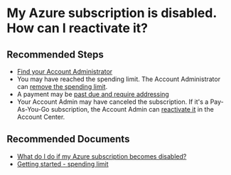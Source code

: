 <properties
	pageTitle="My Azure subscription is disabled. How can I reactivate it?"
	description="My Azure subscription is disabled. How can I reactivate it?"
	service="azure-billing"
	resource="billing"
	authors="prdasneo"
	ms.author="prdasneo"
	displayOrder="6"
	selfHelpType="resource"
	supportTopicIds="32454933"
	resourceTags=""
	productPesIds="15660"
	cloudEnvironments="public"
	articleId="4ae1004e-2dc7-4b7c-860b-8144e62c44a5"
/>

# My Azure subscription is disabled. How can I reactivate it?

## **Recommended Steps**

* [Find your Account Administrator](data-blade:Microsoft_Azure_Billing.SubscriptionPropertiesBlade)
* You may have reached the spending limit. The Account Administrator can [remove the spending limit](https://azure.microsoft.com/pricing/spending-limits/).
* A payment may be [past due and require addressing](https://docs.microsoft.com/azure/billing/billing-azure-subscription-past-due-balance/)
* Your Account Admin may have canceled the subscription. If it's a Pay-As-You-Go subscription, the Account Admin can [reactivate it](https://docs.microsoft.com/azure/billing-subscription-become-disable#the-subscription-was-canceled-by-the-account-administrator) in the Account Center.

## **Recommended Documents**

* [What do I do if my Azure subscription becomes disabled?](https://docs.microsoft.com/azure/billing/billing-subscription-become-disable/)<br>
* [Getting started - spending limit](https://docs.microsoft.com/azure/billing/billing-getting-started#spending-limit)
